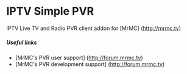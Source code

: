 # IPTV Simple PVR
IPTV Live TV and Radio PVR client addon for [MrMC] (http://mrmc.tv)

##### Useful links

* [MrMC's PVR user support] (http://forum.mrmc.tv)
* [MrMC's PVR development support] (http://forum.mrmc.tv)

